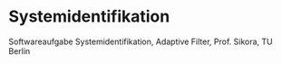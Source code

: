 # Systemidentifikation
Softwareaufgabe Systemidentifikation, Adaptive Filter, Prof. Sikora, TU Berlin

